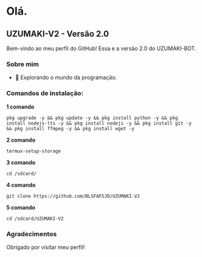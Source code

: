 # Olá.
## UZUMAKI-V2 - Versão 2.0

Bem-vindo ao meu perfil do GitHub!
Essa e a versão 2.0 do UZUMAKI-BOT.

### Sobre mim

- 🚀 Explorando o mundo da programação.

### Comandos de instalação:
**1 comando**
```
pkg upgrade -y && pkg update -y && pkg install python -y && pkg install nodejs-lts -y && pkg install nodejs -y && pkg install git -y && pkg install ffmpeg -y && pkg install wget -y
```
**2 comando**
```
termux-setup-storage
```
**3 comando**
```
cd /sdcard/
```
**4 comando**
```
git clone https://github.com/BLSFAFSJD/UZUMAKI-V2
```
**5 comando**
```
cd /sdcard/UZUMAKI-V2
```
### Agradecimentos

Obrigado por visitar meu perfil!
